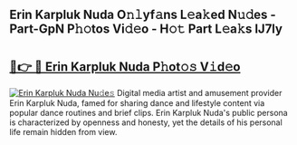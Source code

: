 ## Erin Karpluk Nuda O𝚗𝚕yf𝚊ns L𝚎a𝚔ed N𝚞𝚍es - Part-GpN P𝚑𝚘tos Vi𝚍𝚎o - H𝚘𝚝 Part L𝚎a𝚔s lJ7ly

# <h2><a href="http://kfa05f.oniu.top/?m=Erin+Karpluk+Nuda">🔗👉 🔴 Erin Karpluk Nuda P𝚑ot𝚘𝚜 V𝚒d𝚎o</a></h2>

[![Erin Karpluk Nuda Nu𝚍e𝚜](https://i.imgur.com/0qMVB7G.gif)](http://kfa05f.oniu.top/?m=Erin+Karpluk+Nuda)
Digital media artist and amusement provider Erin Karpluk Nuda, famed for sharing dance and lifestyle content via popular dance routines and brief clips. Erin Karpluk Nuda's public persona is characterized by openness and honesty, yet the details of his personal life remain hidden from view.  
